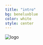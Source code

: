 ```yaml
---
title: "intro"
bg: beneluxblue
color: white
style: center
---
```


![logo](img/openmr_benelux_logo2.png)
